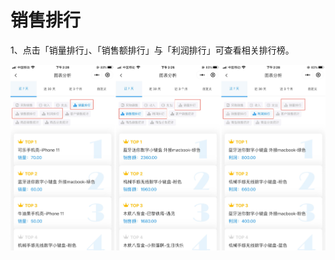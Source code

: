# 销售排行

1、点击「销量排行」、「销售额排行」与「利润排行」可查看相关排行榜。

<img src="../../image/小程序/报表管理/03-销售排行01.jpg" alt="PNG" style="zoom:50%;" />


